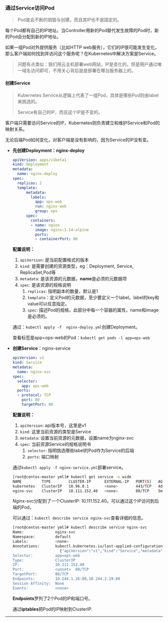 ### 通过Service访问Pod

> Pod是会不断的销毁与创建，而且其IP也不是固定的。

每个Pod都有自己的IP地址。当Controller用新的Pod替代发生故障的Pod时，新的Pod会分配到新的IP地址。  

如果一组Pod对外提供服务（比如HTTP web服务），它们的IP很可能发生变化，那么客户端如何找到并访问这个服务呢？在Kubernetes中解决方案是Service。

> 问题有点类似：我们用云主机部署web网站，IP是变化的，但是用户通过唯一域名访问即可，不用关心背后是是部署在哪台服务器上的。



#### 创建Service

> Kubernetes Service从逻辑上代表了一组Pod，具体是哪些Pod则由label来挑选的。  
>
> Service有自己的IP，而且这个IP是不变的。

客户端只需要访问Service的IP，Kubernetes则负责建立和维护Service和Pod的映射关系。  

无论后端Pod如何变化，对客户端是没有影响的，因为Service的IP没有变。

- **先创建Deployment：nginx-deploy**

  ```yaml
  apiVersion: apps/v1beta1
  kind: Deployment
  metadata:
    name: nginx-deploy
  spec:
    replicas: 2
    template:
        metadata:
          labels:
            app: ops-web
            run: nginx-web
            group: ops
        spec:
          containers:
          - name: nginx
            image: nginx:1.14-alpine
            ports:
            - containerPort: 80
  ```

  **配置说明：**

  1. `apiVersion`: 是当前配置格式的版本
  2. `kind`: 是需要创建的资源类型，eg：Deployment, Service, ReplicaSet,Pod等
  3. `metadata`: 是该资源的元数据，**name**是必须的元数据项
  4. `spec`: 是该资源的规格说明
     1. `replicas`: 指明副本的数量，默认是1
     2. `template`：定义Pod的元数据，至少要定义一个label。label的key和value可以任意指定。
     3. `spec`: 描述Pod的规格，此部分中每一个容器的属性，name和image是必须的。

  通过：`kubectl apply -f  nginx-deploy.yml`创建Deployment。

  查看标签是app=ops-web的Pod：`kubectl get pods -l app=ops-web`

- **创建Service**：nginx-service

  ```yaml
  apiVersion: v1
  kind: Service
  metadata:
    name: nginx-svc
  spec:
    selector:
      app: ops-web
    ports:
    - protocol: TCP
      port: 80
      targetPort: 80
  ```

  **配置说明：**

  1. `apiVersion`: api版本号，这里是v1
  2. `kind`: 这里当前资源的类型是Service
  3. `metadata`: 设置当前资源的元数据，设置name为nginx-svc
  4. `spec`: 当前资源Service的规格说明书
     1. `selector`: 指明挑选哪些label的Pod作为Service的后端
     2. `ports`: 端口映射

  通过`kubectl apply -f nginx-service.yml`部署service。

  ```bash
  [root@centos-master yml]# kubectl get service -o wide
  NAME         TYPE        CLUSTER-IP      EXTERNAL-IP   PORT(S)   AGE     SELECTOR
  kubernetes   ClusterIP   10.96.0.1       <none>        443/TCP   4d16h   <none>
  nginx-svc    ClusterIP   10.111.152.40   <none>        80/TCP    5m54s   app=ops-web
  ```

  Nginx-svc分配到了一个ClusterIP: 10.111.152.40。可以通过这个IP访问到后端的Pod。

  可以通过：`kubectl describe service nginx-svc`查看详细的信息。

  ```bash
  [root@centos-master yml]# kubectl describe service nginx-svc
  Name:              nginx-svc
  Namespace:         default
  Labels:            <none>
  Annotations:       kubectl.kubernetes.io/last-applied-configuration:
                       {"apiVersion":"v1","kind":"Service","metadata":{"annotations":{},"name":"nginx-svc","namespace":"default"},"spec":{"ports":[{"port":80,"pr...
  Selector:          app=ops-web
  Type:              ClusterIP
  IP:                10.111.152.40
  Port:              <unset>  80/TCP
  TargetPort:        80/TCP
  Endpoints:         10.244.1.26:80,10.244.2.19:80
  Session Affinity:  None
  Events:            <none>
  ```

  **Endpoints**罗列了2个Pod的IP和端口号。

  通过**iptables**把Pod的IP映射到ClusterIP.

----

